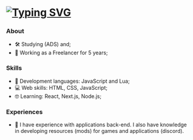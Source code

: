 <h1>
  <a href="https://git.io/typing-svg">
   <img src="https://readme-typing-svg.demolab.com?font=Fira+Code&pause=1000&color=00AEFF&random=false&width=435&lines=Hi%2C+I'm+Nikollas+Grégory!" alt="Typing SVG" />
  </a>
</h1>

### About
- 🛠 Studying (ADS) and;
- 🚀 Working as a Freelancer for 5 years;

### Skills
 - 🔮 Development languages: JavaScript and Lua; 
 - 💻 Web skills: HTML, CSS, JavaScript;
 - 🤓 Learning: React, Next.js, Node.js;

### Experiences
  - 🧥 I have experience with applications back-end. I also have knowledge in developing resources (mods) for games and applications (discord).

